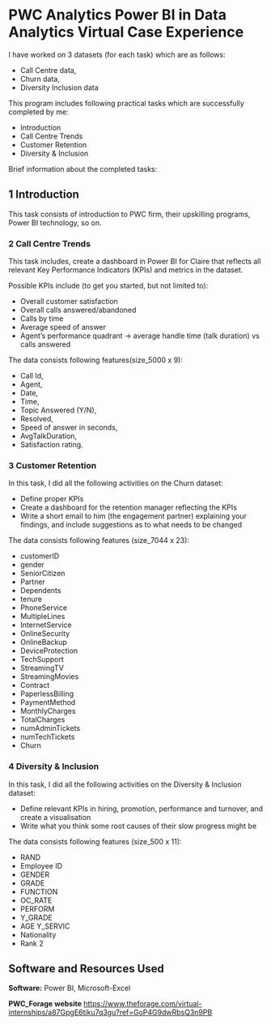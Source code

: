 # PWC Analytics Power BI in Data Analytics Virtual Case Experience
I have worked on 3 datasets (for each task) which are as follows:
* Call Centre data, 
* Churn data,
* Diversity Inclusion data

This program includes following practical tasks which are successfully completed by me:
* Introduction
* Call Centre Trends
* Customer Retention
* Diversity & Inclusion

Brief information about the completed tasks:

## 1 Introduction
This task consists of introduction to PWC firm, their upskilling programs, Power BI technology, so on.


### 2 Call Centre Trends
This task includes, create a dashboard in Power BI for Claire that reflects all relevant Key Performance Indicators (KPIs) and metrics in the  dataset. 

Possible KPIs include (to get you started, but not limited to):

* Overall customer satisfaction
* Overall calls answered/abandoned
* Calls by time
* Average speed of answer
* Agent’s performance quadrant -> average handle time (talk duration) vs calls answered


The data consists following features(size_5000 x 9):
* Call Id,
* Agent,
* Date,	
* Time,
* Topic	Answered (Y/N),
* Resolved,
* Speed of answer in seconds,
* AvgTalkDuration,
* Satisfaction rating.


### 3 Customer Retention
In this task, I did all the following activities on the Churn dataset:

* Define proper KPIs
* Create a dashboard for the retention manager reflecting the KPIs
* Write a short email to him (the engagement partner) explaining your findings, and include suggestions as to what needs to be changed 

The data consists following features (size_7044 x 23):
* customerID	
* gender	
* SeniorCitizen	
* Partner	
* Dependents	
* tenure	
* PhoneService	
* MultipleLines	
* InternetService	
* OnlineSecurity	
* OnlineBackup	
* DeviceProtection	
* TechSupport	
* StreamingTV	
* StreamingMovies	
* Contract	
* PaperlessBilling	
* PaymentMethod	
* MonthlyCharges	
* TotalCharges	
* numAdminTickets	
* numTechTickets	
* Churn


### 4 Diversity & Inclusion

In this task, I did all the following activities on the Diversity & Inclusion dataset:

* Define relevant KPIs in hiring, promotion, performance and turnover, and create a visualisation
* Write what you think some root causes of their slow progress might be


The data consists following features (size_500 x 11):
* RAND	
* Employee ID	
* GENDER	
* GRADE	
* FUNCTION	
* OC_RATE	
* PERFORM	
* Y_GRADE	
* AGE	Y_SERVIC	
* Nationality	
* Rank 2



## Software and Resources Used 

**Software:** 
Power BI, Microsoft-Excel

**PWC_Forage website**
https://www.theforage.com/virtual-internships/a87GpgE6tiku7q3gu?ref=GoP4G9dwRbsQ3n9PB








